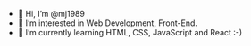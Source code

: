 - 👋 Hi, I’m @mj1989
- 👀 I’m interested in Web Development, Front-End.
- 🌱 I’m currently learning HTML, CSS, JavaScript and React :-)

<!---
mj1989/mj1989 is a ✨ special ✨ repository because its `README.md` (this file) appears on your GitHub profile.
You can click the Preview link to take a look at your changes.
--->
